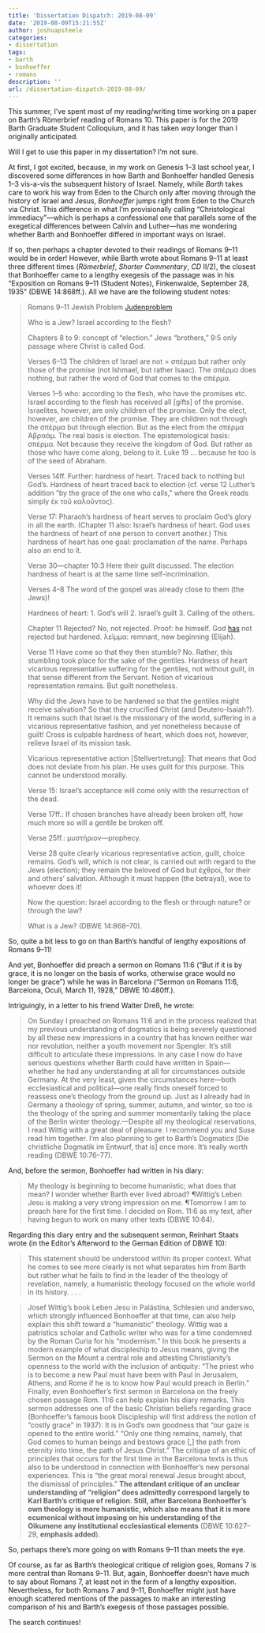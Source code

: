 ```yaml
---
title: 'Dissertation Dispatch: 2019-08-09'
date: '2019-08-09T15:21:55Z'
author: joshuapsteele
categories:
- dissertation
tags:
- barth
- bonhoeffer
- romans
description: ''
url: /dissertation-dispatch-2019-08-09/
---
```

This summer, I’ve spent most of my reading/writing time working on a paper on Barth’s Römerbrief reading of Romans 10. This paper is for the 2019 Barth Graduate Student Colloquium, and it has taken *way* longer than I originally anticipated.

Will I get to use this paper in my dissertation? I’m not sure.

At first, I got excited, because, in my work on Genesis 1–3 last school year, I discovered some differences in how Barth and Bonhoeffer handled Genesis 1–3 vis-a-vis the subsequent history of Israel. Namely, while *Barth* takes care to work his way from Eden to the Church only after moving through the history of Israel and Jesus, *Bonhoeffer* jumps right from Eden to the Church via Christ. This difference in what I’m provisionally calling “Christological immediacy”—which is perhaps a confessional one that parallels some of the exegetical differences between Calvin and Luther—has me wondering whether Barth and Bonhoeffer differed in important ways on Israel.

If so, then perhaps a chapter devoted to their readings of Romans 9–11 would be in order! However, while Barth wrote about Romans 9–11 at least three different times (*Römerbrief*, *Shorter Commentary*, *CD* II/2), the closest that Bonhoeffer came to a lengthy exegesis of the passage was in his “Exposition on Romans 9–11 (Student Notes), Finkenwalde, September 28, 1935” (DBWE 14:868ff.). All we have are the following student notes:

> Romans 9–11 Jewish Problem [Judenproblem](#)
> 
> Who is a Jew? Israel according to the flesh?
> 
> Chapters 8 to 9: concept of “election.” Jews “brothers,” 9:5 only passage where Christ is called God.
> 
> Verses 6–13 The children of Israel are not = σπέρμα but rather only those of the promise (not Ishmael, but rather Isaac). The σπέρμα does nothing, but rather the word of God that comes to the σπέρμα.
> 
> Verses 1–5 who: according to the flesh, who have the promises etc. Israel according to the flesh has received all \[gifts\] of the promise. Israelites, however, are only children of the promise. Only the elect, however, are children of the promise. They are children not through the σπέρμα but through election. But as the elect from the σπέρμα Ἀβραάμ. The real basis is election. The epistemological basis: σπέρμα. Not because they receive the kingdom of God. But rather as those who have come along, belong to it. Luke 19 … because he too is of the seed of Abraham.
> 
> Verses 14ff. Further: hardness of heart. Traced back to nothing but God’s. Hardness of heart traced back to election (cf. verse 12 Luther’s addition “by the grace of the one who calls,” where the Greek reads simply ἐκ τοῦ καλοῦντος).
> 
> Verse 17: Pharaoh’s hardness of heart serves to proclaim God’s glory in all the earth. (Chapter 11 also: Israel’s hardness of heart. God uses the hardness of heart of one person to convert another.) This hardness of heart has one goal: proclamation of the name. Perhaps also an end to it.
> 
> Verse 30—chapter 10:3 Here their guilt discussed. The election hardness of heart is at the same time self-incrimination.
> 
> Verses 4–8 The word of the gospel was already close to them (the Jews)!
> 
> Hardness of heart: 1. God’s will 2. Israel’s guilt 3. Calling of the others.
> 
> Chapter 11 Rejected? No, not rejected. Proof: he himself. God [has](#) not rejected but hardened. λεῖμμα: remnant, new beginning (Elijah).
> 
> Verse 11 Have come so that they then stumble? No. Rather, this stumbling took place for the sake of the gentiles. Hardness of heart vicarious representative suffering for the gentiles, not without guilt, in that sense different from the Servant. Notion of vicarious representation remains. But guilt nonetheless.
> 
> Why did the Jews have to be hardened so that the gentiles might receive salvation? So that they crucified Christ (and Deutero-Isaiah?). It remains such that Israel is the missionary of the world, suffering in a vicarious representative fashion, and yet nonetheless because of guilt! Cross is culpable hardness of heart, which does not, however, relieve Israel of its mission task.
> 
> Vicarious representative action \[Stellvertretung\]: That means that God does not deviate from his plan. He uses guilt for this purpose. This cannot be understood morally.
> 
> Verse 15: Israel’s acceptance will come only with the resurrection of the dead.
> 
> Verse 17ff.: If chosen branches have already been broken off, how much more so will a gentile be broken off.
> 
> Verse 25ff.: μυστήριον—prophecy.
> 
> Verse 28 quite clearly vicarious representative action, guilt, choice remains. God’s will, which is not clear, is carried out with regard to the Jews (election); they remain the beloved of God but ἐχθροί, for their and others’ salvation. Although it must happen (the betrayal), woe to whoever does it!
> 
> Now the question: Israel according to the flesh or through nature? or through the law?
> 
> What is a Jew? (DBWE 14:868–70).

So, quite a bit less to go on than Barth’s handful of lengthy expositions of Romans 9–11!

And yet, Bonhoeffer did preach a sermon on Romans 11:6 (“But if it is by grace, it is no longer on the basis of works, otherwise grace would no longer be grace”) while he was in Barcelona (“Sermon on Romans 11:6, Barcelona, Oculi, March 11, 1928,” DBWE 10:480ff.).

Intriguingly, in a letter to his friend Walter Dreß, he wrote:

> On Sunday I preached on Romans 11:6 and in the process realized that my previous understanding of dogmatics is being severely questioned by all these new impressions in a country that has known neither war nor revolution, neither a youth movement nor Spengler. It’s still difficult to articulate these impressions. In any case I now do have serious questions whether Barth could have written in Spain—whether he had any understanding at all for circumstances outside Germany. At the very least, given the circumstances here—both ecclesiastical and political—one really finds oneself forced to reassess one’s theology from the ground up. Just as I already had in Germany a theology of spring, summer, autumn, and winter, so too is the theology of the spring and summer momentarily taking the place of the Berlin winter theology.—Despite all my theological reservations, I read Wittig with a great deal of pleasure. I recommend you and Suse read him together. I’m also planning to get to Barth’s Dogmatics \[Die christliche Dogmatik im Entwurf, that is\] once more. It’s really worth reading (DBWE 10:76–77).

And, before the sermon, Bonhoeffer had written in his diary:

> My theology is beginning to become humanistic; what does that mean? I wonder whether Barth ever lived abroad? ¶Wittig’s Leben Jesu is making a very strong impression on me. ¶Tomorrow I am to preach here for the first time. I decided on Rom. 11:6 as my text, after having begun to work on many other texts (DBWE 10:64).

Regarding this diary entry and the subsequent sermon, Reinhart Staats wrote (in the Editor’s Afterword to the German Edition of DBWE 10):

> This statement should be understood within its proper context. What he comes to see more clearly is not what separates him from Barth but rather what he fails to find in the leader of the theology of revelation, namely, a humanistic theology focused on the whole world in its history. . . .

> Josef Wittig’s book Leben Jesu in Palästina, Schlesien und anderswo, which strongly influenced Bonhoeffer at that time, can also help explain this shift toward a “humanistic” theology. Wittig was a patristics scholar and Catholic writer who was for a time condemned by the Roman Curia for his “modernism.” In this book he presents a modern example of what discipleship to Jesus means, giving the Sermon on the Mount a central role and attesting Christianity’s openness to the world with the inclusion of antiquity: “The priest who is to become a new Paul must have been with Paul in Jerusalem, Athens, and Rome if he is to know how Paul would preach in Berlin.” Finally, even Bonhoeffer’s first sermon in Barcelona on the freely chosen passage Rom. 11:6 can help explain his diary remarks. This sermon addresses one of the basic Christian beliefs regarding grace (Bonhoeffer’s famous book Discipleship will first address the notion of “costly grace” in 1937): It is in God’s own goodness that “our gaze is opened to the entire world.” “Only one thing remains, namely, that God comes to human beings and bestows grace \[,\] the path from eternity into time, the path of Jesus Christ.” The critique of an ethic of principles that occurs for the first time in the Barcelona texts is thus also to be understood in connection with Bonhoeffer’s new personal experiences. This is “the great moral renewal Jesus brought about, the dismissal of principles.” **The attendant critique of an unclear understanding of “religion” does admittedly correspond largely to Karl Barth’s critique of religion. Still, after Barcelona Bonhoeffer’s own theology is more humanistic, which also means that it is more ecumenical without imposing on his understanding of the Oikumene any institutional ecclesiastical elements** (DBWE 10:627–29, **emphasis added**).

So, perhaps there’s more going on with Romans 9–11 than meets the eye.

Of course, as far as Barth’s theological critique of religion goes, Romans 7 is more central than Romans 9–11. But, again, Bonhoeffer doesn’t have much to say about Romans 7, at least not in the form of a lengthy exposition. Nevertheless, for both Romans 7 and 9–11, Bonhoeffer might just have enough scattered mentions of the passages to make an interesting comparison of his and Barth’s exegesis of those passages possible.

The search continues!